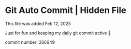 # Git Auto Commit | Hidden File

This file was added Feb 12, 2025

Just for fun and keeping my daily git commit active 🤪

commit number: 360649
